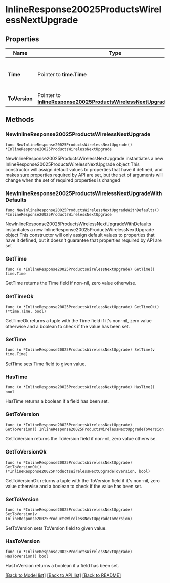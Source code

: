 # InlineResponse20025ProductsWirelessNextUpgrade

## Properties

Name | Type | Description | Notes
------------ | ------------- | ------------- | -------------
**Time** | Pointer to **time.Time** | Timestamp of the next scheduled firmware upgrade | [optional] 
**ToVersion** | Pointer to [**InlineResponse20025ProductsWirelessNextUpgradeToVersion**](InlineResponse20025ProductsWirelessNextUpgradeToVersion.md) |  | [optional] 

## Methods

### NewInlineResponse20025ProductsWirelessNextUpgrade

`func NewInlineResponse20025ProductsWirelessNextUpgrade() *InlineResponse20025ProductsWirelessNextUpgrade`

NewInlineResponse20025ProductsWirelessNextUpgrade instantiates a new InlineResponse20025ProductsWirelessNextUpgrade object
This constructor will assign default values to properties that have it defined,
and makes sure properties required by API are set, but the set of arguments
will change when the set of required properties is changed

### NewInlineResponse20025ProductsWirelessNextUpgradeWithDefaults

`func NewInlineResponse20025ProductsWirelessNextUpgradeWithDefaults() *InlineResponse20025ProductsWirelessNextUpgrade`

NewInlineResponse20025ProductsWirelessNextUpgradeWithDefaults instantiates a new InlineResponse20025ProductsWirelessNextUpgrade object
This constructor will only assign default values to properties that have it defined,
but it doesn't guarantee that properties required by API are set

### GetTime

`func (o *InlineResponse20025ProductsWirelessNextUpgrade) GetTime() time.Time`

GetTime returns the Time field if non-nil, zero value otherwise.

### GetTimeOk

`func (o *InlineResponse20025ProductsWirelessNextUpgrade) GetTimeOk() (*time.Time, bool)`

GetTimeOk returns a tuple with the Time field if it's non-nil, zero value otherwise
and a boolean to check if the value has been set.

### SetTime

`func (o *InlineResponse20025ProductsWirelessNextUpgrade) SetTime(v time.Time)`

SetTime sets Time field to given value.

### HasTime

`func (o *InlineResponse20025ProductsWirelessNextUpgrade) HasTime() bool`

HasTime returns a boolean if a field has been set.

### GetToVersion

`func (o *InlineResponse20025ProductsWirelessNextUpgrade) GetToVersion() InlineResponse20025ProductsWirelessNextUpgradeToVersion`

GetToVersion returns the ToVersion field if non-nil, zero value otherwise.

### GetToVersionOk

`func (o *InlineResponse20025ProductsWirelessNextUpgrade) GetToVersionOk() (*InlineResponse20025ProductsWirelessNextUpgradeToVersion, bool)`

GetToVersionOk returns a tuple with the ToVersion field if it's non-nil, zero value otherwise
and a boolean to check if the value has been set.

### SetToVersion

`func (o *InlineResponse20025ProductsWirelessNextUpgrade) SetToVersion(v InlineResponse20025ProductsWirelessNextUpgradeToVersion)`

SetToVersion sets ToVersion field to given value.

### HasToVersion

`func (o *InlineResponse20025ProductsWirelessNextUpgrade) HasToVersion() bool`

HasToVersion returns a boolean if a field has been set.


[[Back to Model list]](../README.md#documentation-for-models) [[Back to API list]](../README.md#documentation-for-api-endpoints) [[Back to README]](../README.md)



